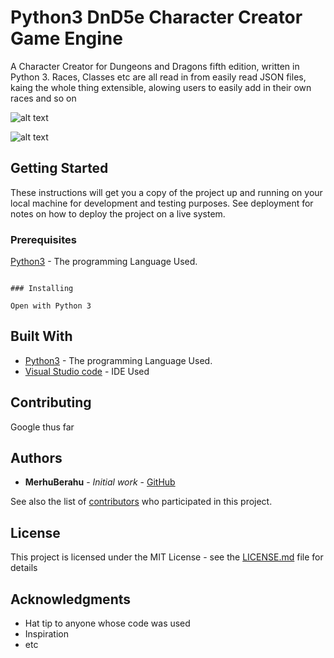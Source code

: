 # Python3 DnD5e Character Creator Game Engine

A Character Creator for Dungeons and Dragons fifth edition, written in Python 3. Races, Classes etc are all read in from easily read JSON files, kaing the whole thing extensible, alowing users to easily add in their own races and so on

![alt text](https://i.imgur.com/yZIE1jY.png)

![alt text](https://i.imgur.com/4jfOBjm.png)


## Getting Started

These instructions will get you a copy of the project up and running on your local machine for development and testing purposes. See deployment for notes on how to deploy the project on a live system.

### Prerequisites

[Python3](https://www.python.org/) - The programming Language Used.

```

### Installing

Open with Python 3

```


## Built With

* [Python3](https://www.python.org/) - The programming Language Used.
* [Visual Studio code](https://code.visualstudio.com/) - IDE Used

## Contributing

Google thus far


## Authors

* **MerhuBerahu** - *Initial work* - [GitHub](https://github.com/MerhuBerahu)

See also the list of [contributors](https://github.com/MerhuBerahu/Python-RPG/graphs/contributors) who participated in this project.

## License

This project is licensed under the MIT License - see the [LICENSE.md](LICENSE.md) file for details

## Acknowledgments

* Hat tip to anyone whose code was used
* Inspiration
* etc
